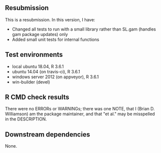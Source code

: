 ## Resubmission
This is a resubmission. In this version, I have:

* Changed all tests to run with a small library rather than SL.gam (handles gam package updates) only 
* Added small unit tests for internal functions

## Test environments
* local ubuntu 18.04, R 3.6.1
* ubuntu 14.04 (on travis-ci), R 3.6.1
* windows server 2012 (on appveyor), R 3.6.1
* win-builder (devel)

## R CMD check results
There were no ERRORs or WARNINGs; there was one NOTE, that I (Brian D. Williamson) am the package maintainer, and that "et al." may be misspelled in the DESCRIPTION.

## Downstream dependencies
None.